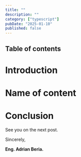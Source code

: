 ```yaml
---
title: ""
description: ""
category: ["typescript"]
pubDate: "2025-01-10"
published: false
---
```


## Table of contents

# Introduction

# Name of content

# Conclusion

See you on the next post.

Sincerely,

**Eng. Adrian Beria.**
